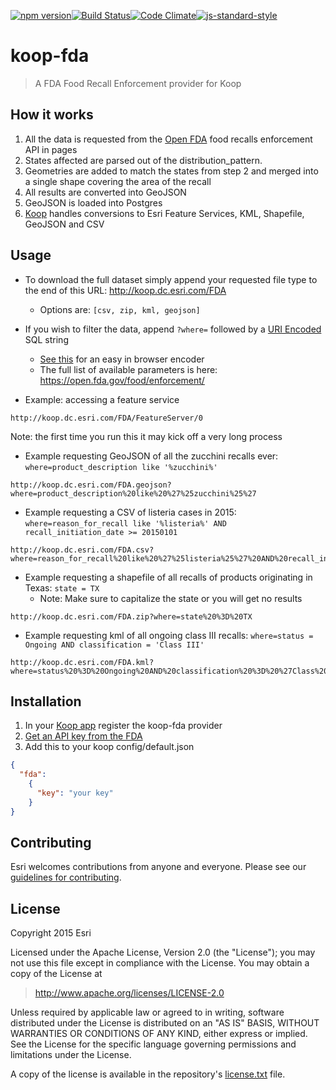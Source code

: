 
[![npm version][npm-img]][npm-url][![Build Status](https://travis-ci.org/koopjs/koop-fda.svg?branch=master)](https://travis-ci.org/koopjs/koop-fda)[![Code Climate](https://codeclimate.com/github/koopjs/koop-fda/badges/gpa.svg)](https://codeclimate.com/github/koopjs/koop-fda)[![js-standard-style](https://img.shields.io/badge/code%20style-standard-brightgreen.svg?style=flat)](https://github.com/feross/standard)

# koop-fda

> A FDA Food Recall Enforcement provider for Koop 

## How it works
1. All the data is requested from the [Open FDA](https://open.fda.gov/) food recalls enforcement API in pages
2. States affected are parsed out of the distribution_pattern.
3. Geometries are added to match the states from step 2 and merged into a single shape covering the area of the recall
4. All results are converted into GeoJSON
5. GeoJSON is loaded into Postgres
6. [Koop](http://github.com/esri/koop) handles conversions to Esri Feature Services, KML, Shapefile, GeoJSON and CSV


## Usage

- To download the full dataset simply append your requested file type to the end of this URL: http://koop.dc.esri.com/FDA
  - Options are: `[csv, zip, kml, geojson]`
- If you wish to filter the data, append `?where=` followed by a [URI Encoded](http://www.w3schools.com/tags/ref_urlencode.asp) SQL string 
  - [See this](http://meyerweb.com/eric/tools/dencoder/) for an easy in browser encoder
  - The full list of available parameters is here: https://open.fda.gov/food/enforcement/

- Example: accessing a feature service
```
http://koop.dc.esri.com/FDA/FeatureServer/0
```
Note: the first time you run this it may kick off a very long process

- Example requesting GeoJSON of all the zucchini recalls ever: `where=product_description like '%zucchini%'`
```
http://koop.dc.esri.com/FDA.geojson?where=product_description%20like%20%27%25zucchini%25%27
```

- Example requesting a CSV of listeria cases in 2015: `where=reason_for_recall like '%listeria%' AND recall_initiation_date >= 20150101`
```
http://koop.dc.esri.com/FDA.csv?where=reason_for_recall%20like%20%27%25listeria%25%27%20AND%20recall_initiation_date%20%3E%3D%2020150101
```

- Example requesting a shapefile of all recalls of products originating in Texas: `state = TX`
  - Note: Make sure to capitalize the state or you will get no results
```
http://koop.dc.esri.com/FDA.zip?where=state%20%3D%20TX
```

- Example requesting kml of all ongoing class III recalls: `where=status = Ongoing AND classification = 'Class III'`
```
http://koop.dc.esri.com/FDA.kml?where=status%20%3D%20Ongoing%20AND%20classification%20%3D%20%27Class%20III%27
```

## Installation
1. In your [Koop app](https://github.com/koopjs/koop-sample-app) register the koop-fda provider
2. [Get an API key from the FDA](https://open.fda.gov/api/reference/#your-api-key)
3. Add this to your koop config/default.json
```json
{
  "fda":
    {
      "key": "your key"
    }
}
```

## Contributing

Esri welcomes contributions from anyone and everyone. Please see our [guidelines for contributing](https://github.com/esri/contributing).

## License

Copyright 2015 Esri

Licensed under the Apache License, Version 2.0 (the "License");
you may not use this file except in compliance with the License.
You may obtain a copy of the License at

> http://www.apache.org/licenses/LICENSE-2.0

Unless required by applicable law or agreed to in writing, software
distributed under the License is distributed on an "AS IS" BASIS,
WITHOUT WARRANTIES OR CONDITIONS OF ANY KIND, either express or implied.
See the License for the specific language governing permissions and
limitations under the License.

A copy of the license is available in the repository's [license.txt](license.txt) file.

[npm-img]: https://img.shields.io/npm/v/koop-fda.svg?style=flat-square
[npm-url]: https://www.npmjs.com/package/koop-fda
